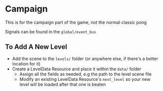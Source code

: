 # Campaign

This is for the campaign part of the game, not the normal classic pong 

Signals can be found in the `global/event_bus`

## To Add A New Level
- Add the scene to the `levels/` folder (or anywhere else, if there's a better location for it)
- Create a LevelData Resource and place it within the `data/` folder
  - Assign all the fields as needed, e.g the path to the level scene file
  - Modify an existing LevelData Resource's `next_level` so your new level will be loaded after that one is beaten

